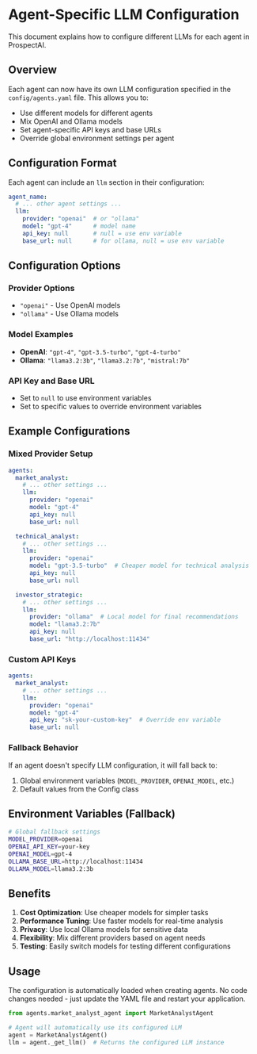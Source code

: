 # Agent-Specific LLM Configuration

This document explains how to configure different LLMs for each agent in ProspectAI.

## Overview

Each agent can now have its own LLM configuration specified in the `config/agents.yaml` file. This allows you to:
- Use different models for different agents
- Mix OpenAI and Ollama models
- Set agent-specific API keys and base URLs
- Override global environment settings per agent

## Configuration Format

Each agent can include an `llm` section in their configuration:

```yaml
agent_name:
  # ... other agent settings ...
  llm:
    provider: "openai"  # or "ollama"
    model: "gpt-4"      # model name
    api_key: null       # null = use env variable
    base_url: null      # for ollama, null = use env variable
```

## Configuration Options

### Provider Options
- `"openai"` - Use OpenAI models
- `"ollama"` - Use Ollama models

### Model Examples
- **OpenAI**: `"gpt-4"`, `"gpt-3.5-turbo"`, `"gpt-4-turbo"`
- **Ollama**: `"llama3.2:3b"`, `"llama3.2:7b"`, `"mistral:7b"`

### API Key and Base URL
- Set to `null` to use environment variables
- Set to specific values to override environment variables

## Example Configurations

### Mixed Provider Setup
```yaml
agents:
  market_analyst:
    # ... other settings ...
    llm:
      provider: "openai"
      model: "gpt-4"
      api_key: null
      base_url: null

  technical_analyst:
    # ... other settings ...
    llm:
      provider: "openai"
      model: "gpt-3.5-turbo"  # Cheaper model for technical analysis
      api_key: null
      base_url: null

  investor_strategic:
    # ... other settings ...
    llm:
      provider: "ollama"  # Local model for final recommendations
      model: "llama3.2:7b"
      api_key: null
      base_url: "http://localhost:11434"
```

### Custom API Keys
```yaml
agents:
  market_analyst:
    # ... other settings ...
    llm:
      provider: "openai"
      model: "gpt-4"
      api_key: "sk-your-custom-key"  # Override env variable
      base_url: null
```

### Fallback Behavior
If an agent doesn't specify LLM configuration, it will fall back to:
1. Global environment variables (`MODEL_PROVIDER`, `OPENAI_MODEL`, etc.)
2. Default values from the Config class

## Environment Variables (Fallback)
```bash
# Global fallback settings
MODEL_PROVIDER=openai
OPENAI_API_KEY=your-key
OPENAI_MODEL=gpt-4
OLLAMA_BASE_URL=http://localhost:11434
OLLAMA_MODEL=llama3.2:3b
```

## Benefits

1. **Cost Optimization**: Use cheaper models for simpler tasks
2. **Performance Tuning**: Use faster models for real-time analysis
3. **Privacy**: Use local Ollama models for sensitive data
4. **Flexibility**: Mix different providers based on agent needs
5. **Testing**: Easily switch models for testing different configurations

## Usage

The configuration is automatically loaded when creating agents. No code changes needed - just update the YAML file and restart your application.

```python
from agents.market_analyst_agent import MarketAnalystAgent

# Agent will automatically use its configured LLM
agent = MarketAnalystAgent()
llm = agent._get_llm()  # Returns the configured LLM instance
```

